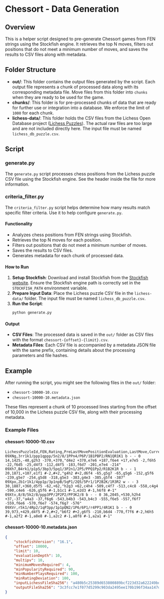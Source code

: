 # Chessort - Data Generation

## Overview

This is a helper script designed to pre-generate Chessort games from FEN strings using the Stockfish engine. It retrieves the top N moves, filters out positions that do not meet a minimum number of moves, and saves the results to CSV files along with metadata.

## Folder Structure

- **out/**: This folder contains the output files generated by the script. Each output file represents a chunk of processed data along with its corresponding metadata file. Move files from this folder into `chunks` when they are ready to be used for the game.
- **chunks/**: This folder is for pre-processed chunks of data that are ready for further use or integration into a database. We enforce the limit of `1000` for each chunk.
- **lichess-data/**: This folder holds the CSV files from the Lichess Open Database project ([Lichess Puzzles](https://database.lichess.org/#puzzles)). The actual raw files are too large and are not included directly here. The input file must be named `lichess_db_puzzle.csv`.

## Script

### generate.py

The `generate.py` script processes chess positions from the Lichess puzzle CSV file using the Stockfish engine. See the header inside the file for more information.

### criteria_filter.py

The `criteria_filter.py` script helps determine how many results match specific filter criteria. Use it to help configure `generate.py`.

#### Functionality

- Analyzes chess positions from FEN strings using Stockfish.
- Retrieves the top N moves for each position.
- Filters out positions that do not meet a minimum number of moves.
- Saves the results to CSV files.
- Generates metadata for each chunk of processed data.

#### How to Run

1. **Setup Stockfish**: Download and install Stockfish from the [Stockfish website](https://stockfishchess.org/download/). Ensure the Stockfish engine path is correctly set in the `STOCKFISH_PATH` environment variable.
2. **Prepare Input Data**: Place the Lichess puzzle CSV file in the `lichess-data/` folder. The input file must be named `lichess_db_puzzle.csv`.
3. **Run the Script**:
    ```sh
    python generate.py
    ```

#### Output

- **CSV Files**: The processed data is saved in the `out/` folder as CSV files with the format `chessort-{offset}-{limit}.csv`.
- **Metadata Files**: Each CSV file is accompanied by a metadata JSON file with the same prefix, containing details about the processing parameters and file hashes.

## Example

After running the script, you might see the following files in the `out/` folder:

- `chessort-10000-10.csv`
- `chessort-10000-10.metadata.json`

These files represent a chunk of 10 processed lines starting from the offset of 10,000 in the Lichess puzzle CSV file, along with their processing metadata.

### Example Files

#### chessort-10000-10.csv
```csv
LichessPuzzleId,FEN,Rating,PreLastMovePositionEvaluation,LastMove,CurrentPositionEvaluation,EvaluatedMoves
09XNg,3rr1k1/ppp1qppp/5n2/8/1PPn4/P6P/1B1PBP2/RN1QR1K1 b - - 0 14,1425,-48,g2h3 -370,+370,"d4e2 +370,e7e6 +187,f6e4 +17,e7e5 -2,f6h5 -22,f6d5 -25,d4f3 -112,d4f5 -183,f6d7 -201,e7e4 -214"
09Xh7,B4rk1/p1p5/3bp3/5pq1/3P2n1/2P5/PPQ1Pp2/R1B2K1R b - - 1 20,1871,+107,e1f1 #-2,#+2,"g4h2 #+2,d6f4 -65,g5g7 -65,g5g6 -152,g5f6 -239,g5e7 -254,g5d8 -318,g5e3 -383,g4e3 -385,g5f4 -387"
09Xpo,2b1r1k1/4pp1p/3p1npB/5qP1/2Q5/5Pr1/1P2B2K/1R3R2 w - - 3 30,1887,+360,d5f5 -62,+62,"h2g3 +62,c4h4 -509,c4f7 -513,c4c8 -558,c4g4 -590,c4e6 -626,g5f6 #-1,b1c1 #-1,e2d3 #-1,h6f8 #-1"
09Xtv,8/8/5k2/8/ppp3PP/2P2P2/PP3K2/8 b - - 0 36,2045,+530,h2h4 +37,-37,"a4a3 -37,f6g6 -543,b4b3 -543,b4c3 -555,f6e5 -557,f6f7 -559,f6e6 -570,f6e7 -574,f6g7 -576"
09XVr,r5k1/4Rp2/1qP3pp/1p1pQN2/1P6/6P1/r4PP1/4R1K1 b - - 0 39,973,+429,d4f5 #-2,#+2,"b6f2 #+2,g6f5 -210,b6d4 -770,f7f6 #-2,h6h5 #-1,a2f2 #-1,a8e8 #-1,a2c2 #-1,a8f8 #-1,a2a1 #-1"
```

#### chessort-10000-10.metadata.json
```json
{
    "stockfishVersion": "16.1",
    "offset": 10000,
    "limit": 10,
    "evaluationDepth": 10,
    "multipv": 10,
    "minimumMovesRequired": 4,
    "minPopularityRequired": 90,
    "minNumberPlaysRequired": 100,
    "minRatingDeviation": 100,
    "inputLichessFileSha256": "a480b5c25389d653800889bcf223d32a622249bd3d6ba3e210b8c75bc8092300",
    "outputFileSha256": "3c3fcc7e1f077d5299c903da2495ee170b196f34aa147d2d816dcba813f7362f"
}
```
